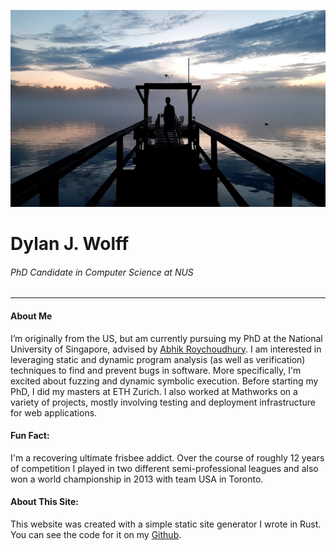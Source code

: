 
![](images/dock.jpg "Dylan standing on a dock")
# Dylan J. Wolff  
###### *PhD Candidate in Computer Science at NUS*
-----
#### About Me

I’m originally from the US, but am currently pursuing my PhD at the National 
University of Singapore, advised by [Abhik Roychoudhury](https://abhikrc.com/). 
I am interested in leveraging static and dynamic program analysis 
(as well as verification) techniques to find and prevent bugs in software. 
More specifically, I'm excited about fuzzing and dynamic symbolic execution.
Before starting my PhD, I did my masters at ETH Zurich. I also worked at 
Mathworks on a variety of projects, mostly involving testing and deployment 
infrastructure for web applications.

#### Fun Fact:
I'm a recovering ultimate frisbee addict. Over the course of roughly 12 years
of competition I played in two different semi-professional leagues and also won
 a world championship in 2013 with team USA in Toronto.

#### About This Site:
This website was created with a simple static site generator I wrote in Rust.
You can see the code for it on my [Github](https://github.com/dylanjwolff/rusty-ssg).
